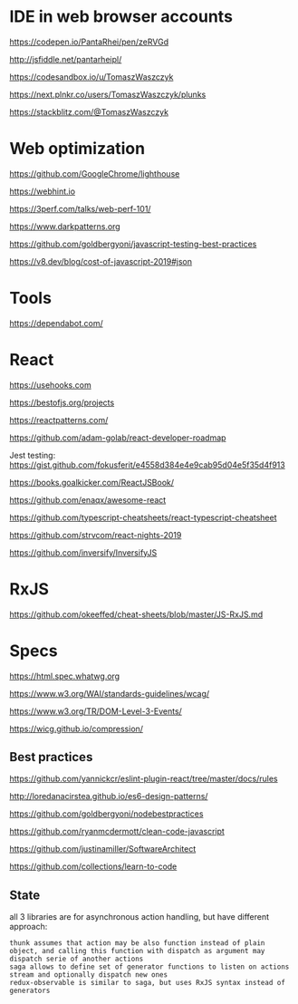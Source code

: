 # IDE in web browser accounts

https://codepen.io/PantaRhei/pen/zeRVGd

http://jsfiddle.net/pantarheipl/

https://codesandbox.io/u/TomaszWaszczyk

https://next.plnkr.co/users/TomaszWaszczyk/plunks

https://stackblitz.com/@TomaszWaszczyk

# Web optimization

https://github.com/GoogleChrome/lighthouse

https://webhint.io

https://3perf.com/talks/web-perf-101/

https://www.darkpatterns.org

https://github.com/goldbergyoni/javascript-testing-best-practices

https://v8.dev/blog/cost-of-javascript-2019#json


# Tools

https://dependabot.com/


# React

https://usehooks.com

https://bestofjs.org/projects

https://reactpatterns.com/

https://github.com/adam-golab/react-developer-roadmap

Jest testing: https://gist.github.com/fokusferit/e4558d384e4e9cab95d04e5f35d4f913

https://books.goalkicker.com/ReactJSBook/

https://github.com/enaqx/awesome-react

https://github.com/typescript-cheatsheets/react-typescript-cheatsheet

https://github.com/strvcom/react-nights-2019

https://github.com/inversify/InversifyJS

# RxJS

https://github.com/okeeffed/cheat-sheets/blob/master/JS-RxJS.md

# Specs

https://html.spec.whatwg.org

https://www.w3.org/WAI/standards-guidelines/wcag/

https://www.w3.org/TR/DOM-Level-3-Events/

https://wicg.github.io/compression/

## Best practices

https://github.com/yannickcr/eslint-plugin-react/tree/master/docs/rules

http://loredanacirstea.github.io/es6-design-patterns/

https://github.com/goldbergyoni/nodebestpractices

https://github.com/ryanmcdermott/clean-code-javascript

https://github.com/justinamiller/SoftwareArchitect

https://github.com/collections/learn-to-code

## State

all 3 libraries are for asynchronous action handling, but have different approach:

    thunk assumes that action may be also function instead of plain object, and calling this function with dispatch as argument may dispatch serie of another actions
    saga allows to define set of generator functions to listen on actions stream and optionally dispatch new ones
    redux-observable is similar to saga, but uses RxJS syntax instead of generators
